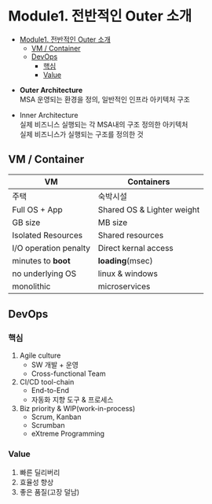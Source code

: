 # Module1. 전반적인 Outer 소개
- [Module1. 전반적인 Outer 소개](#module1-전반적인-outer-소개)
  - [VM / Container](#vm--container)
  - [DevOps](#devops)
    - [핵심](#핵심)
    - [Value](#value)

* **Outer Architecture**\
  MSA 운영되는 환경을 정의, 일반적인 인프라 아키텍처 구조

* Inner Architecture\
  실제 비즈니스 실행되는 각 MSA내의 구조 정의한 아키텍처\
  실제 비즈니스가 실행되는 구조를 정의한 것

## VM / Container
|VM|Containers|
|--|----------|
|주택|숙박시설|
|Full OS + App|Shared OS & Lighter weight|
|GB size|MB size|
|Isolated Resources|Shared resources|
|I/O operation penalty|Direct kernal access|
|minutes to **boot**|**loading**(msec)|
|no underlying OS|linux & windows|
|monolithic|microservices|

## DevOps
### 핵심
1. Agile culture
   * SW 개발 + 운영
   * Cross-functional Team
2. CI/CD tool-chain
   * End-to-End
   * 자동화 지향 도구 & 프로세스
3. Biz priority & WIP(work-in-process)
   * Scrum, Kanban
   * Scrumban
   * eXtreme Programming

### Value
1. 빠른 딜리버리
2. 효율성 향상
3. 좋은 품질(고장 덜남)